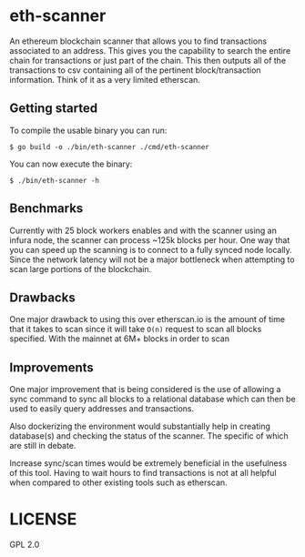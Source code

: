 # eth-scanner

An ethereum blockchain scanner that allows you to find transactions associated to
an address. This gives you the capability to search the entire chain for transactions
or just part of the chain. This then outputs all of the transactions to csv containing
all of the pertinent block/transaction information. Think of it as a very limited
etherscan.

## Getting started

To compile the usable binary you can run:

```
$ go build -o ./bin/eth-scanner ./cmd/eth-scanner
```

You can now execute the binary:

```
$ ./bin/eth-scanner -h
```

## Benchmarks

Currently with 25 block workers enables and with the scanner using an infura node,
the scanner can process ~125k blocks per hour. One way that you can speed up the
scanning is to connect to a fully synced node locally. Since the network latency
will not be a major bottleneck when attempting to scan large portions of the blockchain.

## Drawbacks

One major drawback to using this over etherscan.io is the amount of time that it
takes to scan since it will take `O(n)` request to scan all blocks specified. With
the mainnet at 6M+ blocks in order to scan

## Improvements

One major improvement that is being considered is the use of allowing a sync command
to sync all blocks to a relational database which can then be used to easily query
addresses and transactions.

Also dockerizing the environment would substantially help in creating database(s)
and checking the status of the scanner. The specific of which are still in debate.

Increase sync/scan times would be extremely beneficial in the usefulness of this
tool. Having to wait hours to find transactions is not at all helpful when compared
to other existing tools such as etherscan.

# LICENSE

GPL 2.0
